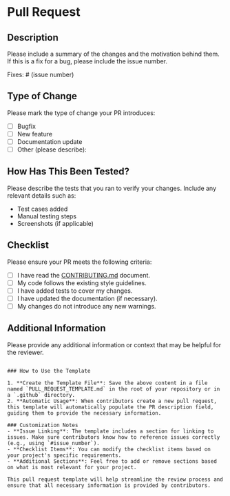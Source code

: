 # Pull Request

## Description

Please include a summary of the changes and the motivation behind them. If this is a fix for a bug, please include the issue number.

Fixes: # (issue number)

## Type of Change

Please mark the type of change your PR introduces:

- [ ] Bugfix
- [ ] New feature
- [ ] Documentation update
- [ ] Other (please describe):

## How Has This Been Tested?

Please describe the tests that you ran to verify your changes. Include any relevant details such as:

- Test cases added
- Manual testing steps
- Screenshots (if applicable)

## Checklist

Please ensure your PR meets the following criteria:

- [ ] I have read the [CONTRIBUTING.md](CONTRIBUTING.md) document.
- [ ] My code follows the existing style guidelines.
- [ ] I have added tests to cover my changes.
- [ ] I have updated the documentation (if necessary).
- [ ] My changes do not introduce any new warnings.

## Additional Information

Please provide any additional information or context that may be helpful for the reviewer.

```

### How to Use the Template

1. **Create the Template File**: Save the above content in a file named `PULL_REQUEST_TEMPLATE.md` in the root of your repository or in a `.github` directory.
2. **Automatic Usage**: When contributors create a new pull request, this template will automatically populate the PR description field, guiding them to provide the necessary information.

### Customization Notes
- **Issue Linking**: The template includes a section for linking to issues. Make sure contributors know how to reference issues correctly (e.g., using `#issue_number`).
- **Checklist Items**: You can modify the checklist items based on your project's specific requirements.
- **Additional Sections**: Feel free to add or remove sections based on what is most relevant for your project.

This pull request template will help streamline the review process and ensure that all necessary information is provided by contributors.
